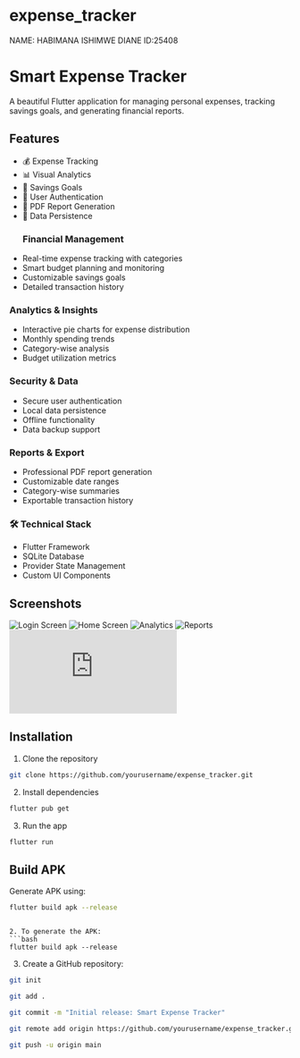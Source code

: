 # expense_tracker
NAME: HABIMANA ISHIMWE DIANE ID:25408

# Smart Expense Tracker

A beautiful Flutter application for managing personal expenses, tracking savings goals, and generating financial reports.

## Features
- 💰 Expense Tracking
- 📊 Visual Analytics
- 🎯 Savings Goals
- 📱 User Authentication
- 📄 PDF Report Generation
- 💾 Data Persistence
  ### Financial Management
- Real-time expense tracking with categories
- Smart budget planning and monitoring
- Customizable savings goals
- Detailed transaction history

### Analytics & Insights
- Interactive pie charts for expense distribution
- Monthly spending trends
- Category-wise analysis
- Budget utilization metrics

### Security & Data
- Secure user authentication
- Local data persistence
- Offline functionality
- Data backup support

### Reports & Export
- Professional PDF report generation
- Customizable date ranges
- Category-wise summaries
- Exportable transaction history

### 🛠️ Technical Stack
- Flutter Framework
- SQLite Database
- Provider State Management
- Custom UI Components

## Screenshots
![Login Screen](https://github.com/IshimweDiana/expense_tracker/blob/776059602c91c0e4fb62ee8f4ef8d131e007ad02/login.PNG)
![Home Screen](https://github.com/IshimweDiana/expense_tracker/blob/776059602c91c0e4fb62ee8f4ef8d131e007ad02/expense.PNG)
![Analytics](https://github.com/IshimweDiana/expense_tracker/blob/776059602c91c0e4fb62ee8f4ef8d131e007ad02/report.PNG)
![Reports](https://github.com/IshimweDiana/expense_tracker/blob/776059602c91c0e4fb62ee8f4ef8d131e007ad02/exportReport.PNG)
![Presentation](https://github.com/IshimweDiana/expense_tracker/blob/776059602c91c0e4fb62ee8f4ef8d131e007ad02/Expense_Tracker.pdf)



## Installation
1. Clone the repository
```bash
git clone https://github.com/yourusername/expense_tracker.git
```
2. Install dependencies
```bash
flutter pub get
```
3. Run the app
```bash
flutter run
```

## Build APK
Generate APK using:
```bash
flutter build apk --release
```
```

2. To generate the APK:
```bash
flutter build apk --release
```

3. Create a GitHub repository:
```bash
git init
```

```bash
git add .
```

```bash
git commit -m "Initial release: Smart Expense Tracker"
```

```bash
git remote add origin https://github.com/yourusername/expense_tracker.git
```

```bash
git push -u origin main
